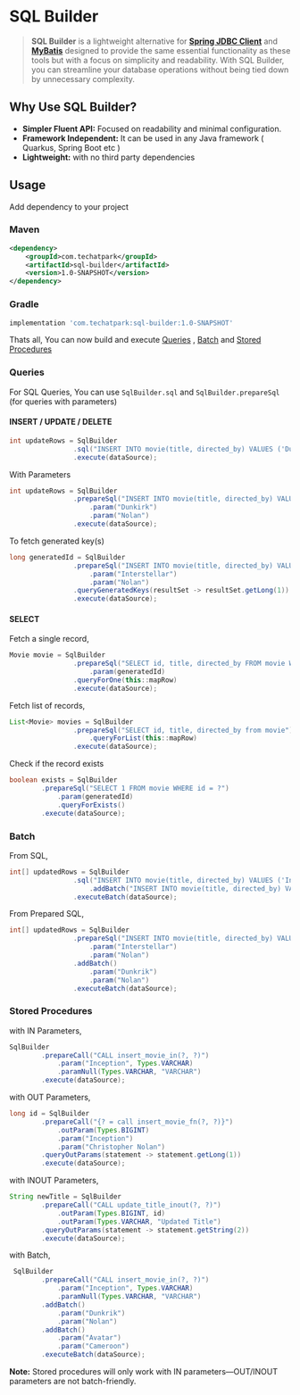 # SQL Builder

> **SQL Builder** is a lightweight alternative for **[Spring JDBC Client](https://www.baeldung.com/spring-6-jdbcclient-api)** and **[MyBatis](https://mybatis.org/mybatis-3/)** designed to provide the same essential functionality as these tools but with a focus on simplicity and readability. With SQL Builder, you can streamline your database operations without being tied down by unnecessary complexity.

## Why Use SQL Builder?

- **Simpler Fluent API:** Focused on readability and minimal configuration.
- **Framework Independent:** It can be used in any Java framework ( Quarkus, Spring Boot etc )
- **Lightweight:** with no third party dependencies

## Usage

Add dependency to your project

### Maven
```xml
<dependency>
    <groupId>com.techatpark</groupId>
    <artifactId>sql-builder</artifactId>
    <version>1.0-SNAPSHOT</version>
</dependency>
```
### Gradle
```groovy
implementation 'com.techatpark:sql-builder:1.0-SNAPSHOT'
```

Thats all, You can now build and execute [Queries](#queries) , [Batch](#batch) and [Stored Procedures](#stored-procedures)

### Queries

For SQL Queries, You can use `SqlBuilder.sql` and `SqlBuilder.prepareSql` (for queries with parameters)

#### INSERT / UPDATE / DELETE

```java
int updateRows = SqlBuilder
                .sql("INSERT INTO movie(title, directed_by) VALUES ('Dunkirk', 'Nolan')")
                .execute(dataSource);
```

With Parameters

```java
int updateRows = SqlBuilder
                .prepareSql("INSERT INTO movie(title, directed_by) VALUES (?, ?)")
                    .param("Dunkirk")
                    .param("Nolan")
                .execute(dataSource);
```

To fetch generated key(s)
```java
long generatedId = SqlBuilder
                .prepareSql("INSERT INTO movie(title, directed_by) VALUES (?, ?)")
                    .param("Interstellar")
                    .param("Nolan")
                .queryGeneratedKeys(resultSet -> resultSet.getLong(1))
                .execute(dataSource);
```

#### SELECT
Fetch a single record,

```java
Movie movie = SqlBuilder
                .prepareSql("SELECT id, title, directed_by FROM movie WHERE id = ?")
                    .param(generatedId)
                .queryForOne(this::mapRow)
                .execute(dataSource);
```
Fetch list of records,
```java
List<Movie> movies = SqlBuilder
                .prepareSql("SELECT id, title, directed_by from movie")
                    .queryForList(this::mapRow)
                .execute(dataSource);
```

Check if the record exists
```java
boolean exists = SqlBuilder
        .prepareSql("SELECT 1 FROM movie WHERE id = ?")
            .param(generatedId)
            .queryForExists()
        .execute(dataSource);
```

### Batch

From SQL,

```java
int[] updatedRows = SqlBuilder
                .sql("INSERT INTO movie(title, directed_by) VALUES ('Interstellar', 'Nolan')")
                    .addBatch("INSERT INTO movie(title, directed_by) VALUES ('Dunkrik', 'Nolan'),('Inception', 'Nolan')")
                .executeBatch(dataSource);
```

From Prepared SQL,

```java
int[] updatedRows = SqlBuilder
                .prepareSql("INSERT INTO movie(title, directed_by) VALUES (?, ?)")
                    .param("Interstellar")
                    .param("Nolan")
                .addBatch()
                    .param("Dunkrik")
                    .param("Nolan")
                .executeBatch(dataSource);
```

### Stored Procedures

with IN Parameters,

```java
SqlBuilder
        .prepareCall("CALL insert_movie_in(?, ?)")
            .param("Inception", Types.VARCHAR)
            .paramNull(Types.VARCHAR, "VARCHAR")
        .execute(dataSource);
```

with OUT Parameters,

```java
long id = SqlBuilder
        .prepareCall("{? = call insert_movie_fn(?, ?)}")
            .outParam(Types.BIGINT)
            .param("Inception")
            .param("Christopher Nolan")
        .queryOutParams(statement -> statement.getLong(1))
        .execute(dataSource);
```

with INOUT Parameters,

```java
String newTitle = SqlBuilder
        .prepareCall("CALL update_title_inout(?, ?)")
            .outParam(Types.BIGINT, id)
            .outParam(Types.VARCHAR, "Updated Title")
        .queryOutParams(statement -> statement.getString(2))
        .execute(dataSource);
```

with Batch,

```java
 SqlBuilder
        .prepareCall("CALL insert_movie_in(?, ?)")
            .param("Inception", Types.VARCHAR)
            .paramNull(Types.VARCHAR, "VARCHAR")
        .addBatch()
            .param("Dunkrik")
            .param("Nolan")
        .addBatch()
            .param("Avatar")
            .param("Cameroon")
        .executeBatch(dataSource);
```

**Note:** Stored procedures will only work with IN parameters—OUT/INOUT parameters are not batch-friendly.